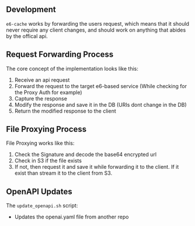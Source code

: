 
## Development
`e6-cache` works by forwarding the users request, which means that it should never require any client changes, and should work on anything that abides by the offical api.

## Request Forwarding Process
The core concept of the implementation looks like this:

1. Receive an api request
2. Forward the request to the target e6-based service (While checking for the Proxy Auth for example)
3. Capture the response
4. Modify the response and save it in the DB (URIs dont change in the DB)
5. Return the modified response to the client

## File Proxying Process
File Proxying works like this:

1. Check the Signature and decode the base64 encrypted url
2. Check in S3 if the file exists
3. If not, then request it and save it while forwarding it to the client. If it exist than stream it to the client from S3.

## OpenAPI Updates
The `update_openapi.sh` script:
- Updates the openai.yaml file from another repo
